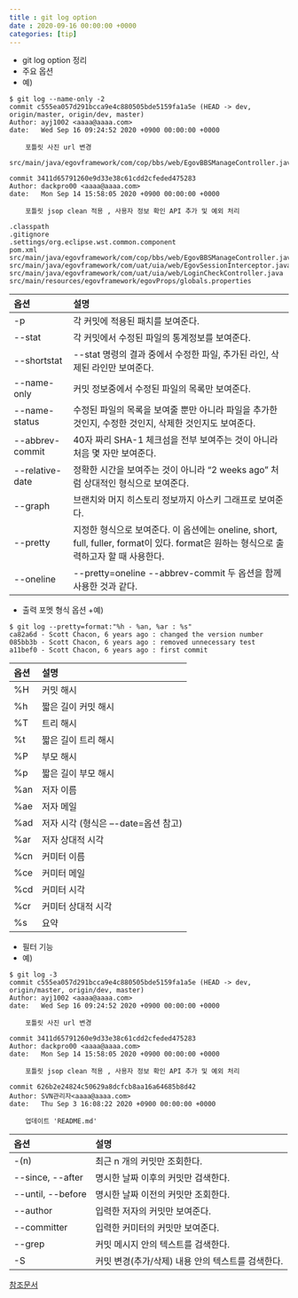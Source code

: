 ```yaml
---
title : git log option
date : 2020-09-16 00:00:00 +0000
categories: [tip]
---
```

+ git log option 정리
+ 주요 옵션
+ 예)

```
$ git log --name-only -2
commit c555ea057d291bcca9e4c880505bde5159fa1a5e (HEAD -> dev, origin/master, origin/dev, master)
Author: ayj1002 <aaaa@aaaa.com>
date:   Wed Sep 16 09:24:52 2020 +0900 00:00:00 +0000

    포틀릿 사진 url 변경

src/main/java/egovframework/com/cop/bbs/web/EgovBBSManageController.java

commit 3411d65791260e9d33e38c61cdd2cfeded475283
Author: dackpro00 <aaaa@aaaa.com>
date:   Mon Sep 14 15:58:05 2020 +0900 00:00:00 +0000

    포틀릿 jsop clean 적용 , 사용자 정보 확인 API 추가 및 예외 처리

.classpath
.gitignore
.settings/org.eclipse.wst.common.component
pom.xml
src/main/java/egovframework/com/cop/bbs/web/EgovBBSManageController.java
src/main/java/egovframework/com/uat/uia/web/EgovSessionInterceptor.java
src/main/java/egovframework/com/uat/uia/web/LoginCheckController.java
src/main/resources/egovframework/egovProps/globals.properties
```

|옵션|설명|
|:----|:-----|
|-p | 각 커밋에 적용된 패치를 보여준다.|
|--stat | 각 커밋에서 수정된 파일의 통계정보를 보여준다.|
|--shortstat | --stat 명령의 결과 중에서 수정한 파일, 추가된 라인, 삭제된 라인만 보여준다.|
|--name-only | 커밋 정보중에서 수정된 파일의 목록만 보여준다.|
|--name-status | 수정된 파일의 목록을 보여줄 뿐만 아니라 파일을 추가한 것인지, 수정한 것인지, 삭제한 것인지도 보여준다.|
|--abbrev-commit | 40자 짜리 SHA-1 체크섬을 전부 보여주는 것이 아니라 처음 몇 자만 보여준다.|
|--relative-date | 정확한 시간을 보여주는 것이 아니라 “2 weeks ago” 처럼 상대적인 형식으로 보여준다.| 00:00:00 +0000
|--graph | 브랜치와 머지 히스토리 정보까지 아스키 그래프로 보여준다.|
|--pretty | 지정한 형식으로 보여준다. 이 옵션에는 oneline, short, full, fuller, format이 있다. format은 원하는 형식으로 출력하고자 할 때 사용한다.|
|--oneline | --pretty=oneline --abbrev-commit 두 옵션을 함께 사용한 것과 같다.|

+ 출력 포멧 형식 옵션
+예)

```
$ git log --pretty=format:"%h - %an, %ar : %s"
ca82a6d - Scott Chacon, 6 years ago : changed the version number
085bb3b - Scott Chacon, 6 years ago : removed unnecessary test
a11bef0 - Scott Chacon, 6 years ago : first commit
```

|옵션|설명|
|:--|:--|
|%H | 커밋 해시|
|%h | 짧은 길이 커밋 해시|
|%T | 트리 해시|
|%t | 짧은 길이 트리 해시|
|%P | 부모 해시|
|%p | 짧은 길이 부모 해시|
|%an | 저자 이름|
|%ae | 저자 메일|
|%ad | 저자 시각 (형식은 –-date=옵션 참고)| 00:00:00 +0000
|%ar | 저자 상대적 시각|
|%cn | 커미터 이름|
|%ce | 커미터 메일|
|%cd | 커미터 시각|
|%cr | 커미터 상대적 시각|
|%s | 요약|


+ 필터 기능
+ 예)

```
$ git log -3
commit c555ea057d291bcca9e4c880505bde5159fa1a5e (HEAD -> dev, origin/master, origin/dev, master)
Author: ayj1002 <aaaa@aaaa.com>
date:   Wed Sep 16 09:24:52 2020 +0900 00:00:00 +0000

    포틀릿 사진 url 변경

commit 3411d65791260e9d33e38c61cdd2cfeded475283
Author: dackpro00 <aaaa@aaaa.com>
date:   Mon Sep 14 15:58:05 2020 +0900 00:00:00 +0000

    포틀릿 jsop clean 적용 , 사용자 정보 확인 API 추가 및 예외 처리

commit 626b2e24824c50629a8dcfcb8aa16a64685b8d42
Author: SVN관리자<aaaa@aaaa.com>
date:   Thu Sep 3 16:08:22 2020 +0900 00:00:00 +0000

    업데이트 'README.md'

```

|옵션|설명|
|:---|:---|
|-(n) | 최근 n 개의 커밋만 조회한다.|
|--since, --after | 명시한 날짜 이후의 커밋만 검색한다.|
|--until, --before | 명시한 날짜 이전의 커밋만 조회한다.|
|--author | 입력한 저자의 커밋만 보여준다.|
|--committer | 입력한 커미터의 커밋만 보여준다.|
|--grep | 커밋 메시지 안의 텍스트를 검색한다.|
|-S | 커밋 변경(추가/삭제) 내용 안의 텍스트를 검색한다.|


[참조문서](https://git-scm.com/book/ko/v2/Git%EC%9D%98-%EA%B8%B0%EC%B4%88-%EC%BB%A4%EB%B0%8B-%ED%9E%88%EC%8A%A4%ED%86%A0%EB%A6%AC-%EC%A1%B0%ED%9A%8C%ED%95%98%EA%B8%B0)
